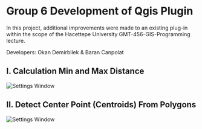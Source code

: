 # Group 6 Development of Qgis Plugin
In this project, additional improvements were made to an existing plug-in within the scope of the Hacettepe University GMT-456-GIS-Programming lecture.

Developers:
Okan Demirbilek & Baran Canpolat

## I. Calculation Min and Max Distance
![Settings Window](https://github.com/bcanplt/GMT-456-GIS-Programming/tree/master/midterm_projects/2020-21/img/Group6-Img/Group6-Img/2.PNG)

## II. Detect Center Point (Centroids) From Polygons
![Settings Window](https://github.com/bcanplt/GMT-456-GIS-Programming/tree/master/midterm_projects/2020-21/img/Group6-Img/Group6-Img/1.PNG)
